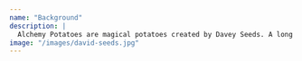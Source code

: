 ```yaml
---
name: "Background"
description: |
  Alchemy Potatoes are magical potatoes created by Davey Seeds. A long time alchemist who was tired of phony charms. Alchemy Potatoes are specially designed so that you can see their magic work in action. Each potato is curated to protect you from specific hexes, spells, curses, potions, and incantations.
image: "/images/david-seeds.jpg"
---
```

